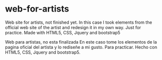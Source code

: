 # web-for-artists
Web site for artists, not finished yet.
In this case I took elements from the official web site of the artist and redesign it in my own way.
Just for practice.
Made with HTML5, CSS, Jquery and bootstrap5

Web para artistas, no esta finalizada
En este caso tome los elementos de la pagina oficial del artista y lo rediseñe a mi gusto.
Para practicar.
Hecho con HTML5, CSS, Jquery and bootstrap5.
